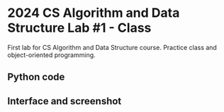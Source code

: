 # 2024 CS Algorithm and Data Structure Lab #1 - Class
First lab for CS Algorithm and Data Structure course. Practice class and object-oriented programming.
## Python code

## Interface and screenshot
